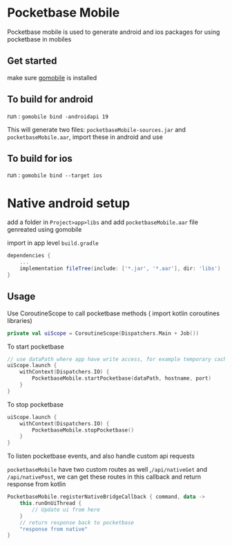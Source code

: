 # Pocketbase Mobile

Pocketbase mobile is used to generate android and ios packages for using pocketbase in mobiles


## Get started

make sure [gomobile](https://pkg.go.dev/golang.org/x/mobile/cmd/gomobile) is installed 

## To build for android

run :  `gomobile bind -androidapi 19`

This will generate two files: `pocketbaseMobile-sources.jar` and `pocketbaseMobile.aar`, import these in android and use

## To build for ios

run : `gomobile bind --target ios`


# Native android setup

add a folder in `Project>app>libs` and add `pocketbaseMobile.aar` file genreated using gomobile

import in app level `build.gradle`

```gradle
dependencies {
    ...
    implementation fileTree(include: ['*.jar', '*.aar'], dir: 'libs')
}
```

## Usage

Use CoroutineScope to call pocketbase methods ( import kotlin coroutines libraries)

```kotlin
private val uiScope = CoroutineScope(Dispatchers.Main + Job())
```

To start pocketbase

```kotlin
// use dataPath where app have write access, for example temporary cache path `context.cacheDir.absolutePath`
uiScope.launch {
    withContext(Dispatchers.IO) {
        PocketbaseMobile.startPocketbase(dataPath, hostname, port)
    }
}
```

To stop pocketbase

```kotlin
uiScope.launch {
    withContext(Dispatchers.IO) {
        PocketbaseMobile.stopPocketbase()
    }
}
```

To listen pocketbase events, and also handle custom api requests

`pocketbaseMobile` have two custom routes as well ,`/api/nativeGet` and `/api/nativePost`, we can
get these routes in this callback and return response from kotlin

```kotlin
PocketbaseMobile.registerNativeBridgeCallback { command, data ->
    this.runOnUiThread {
        // Update ui from here
    }
    // return response back to pocketbase
    "response from native"
}
```
